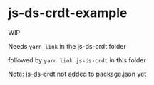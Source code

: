 # js-ds-crdt-example

WIP

Needs
`yarn link` in the js-ds-crdt folder

followed by
`yarn link js-ds-crdt` in this folder

Note: js-ds-crdt not added to package.json yet

